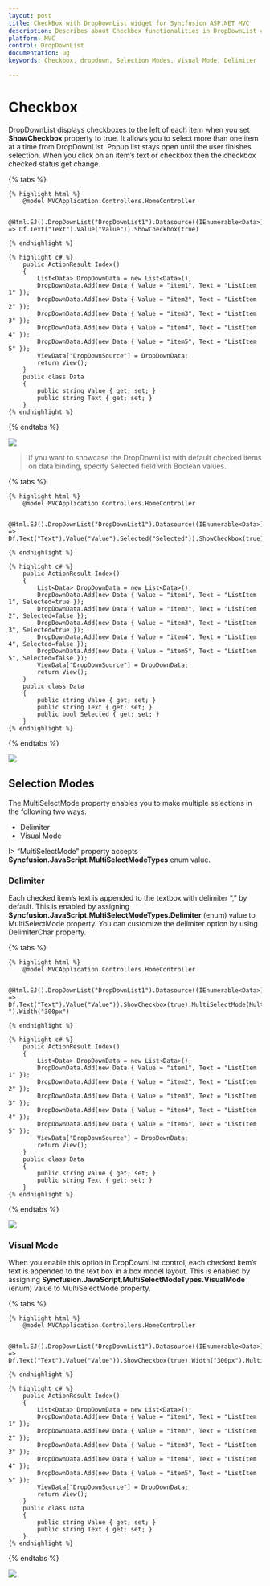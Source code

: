 ```yaml
---
layout: post
title: CheckBox with DropDownList widget for Syncfusion ASP.NET MVC
description: Describes about Checkbox functionalities in DropDownList control for Syncfusion ASP.NET MVC
platform: MVC
control: DropDownList
documentation: ug
keywords: Checkbox, dropdown, Selection Modes, Visual Mode, Delimiter

---
```


# Checkbox

DropDownList displays checkboxes to the left of each item when you set <b>ShowCheckbox</b> property to true. It allows you to select more than one item at a time from DropDownList. Popup list stays open until the user finishes selection. When you click on an item’s text or checkbox then the checkbox checked status get change.

{% tabs %}

	{% highlight html %}
        @model MVCApplication.Controllers.HomeController
        
        @Html.EJ().DropDownList("DropDownList1").Datasource((IEnumerable<Data>)ViewData["DropDownSource"]).DropDownListFields(Df => Df.Text("Text").Value("Value")).ShowCheckbox(true)
		
	{% endhighlight %}
    
    {% highlight c# %}
        public ActionResult Index()
        {
            List<Data> DropDownData = new List<Data>();
            DropDownData.Add(new Data { Value = "item1", Text = "ListItem 1" });
            DropDownData.Add(new Data { Value = "item2", Text = "ListItem 2" });
            DropDownData.Add(new Data { Value = "item3", Text = "ListItem 3" });
            DropDownData.Add(new Data { Value = "item4", Text = "ListItem 4" });
            DropDownData.Add(new Data { Value = "item5", Text = "ListItem 5" });
            ViewData["DropDownSource"] = DropDownData;
            return View();
        }
        public class Data
        {
            public string Value { get; set; }
            public string Text { get; set; }
        }
    {% endhighlight %}
    
{% endtabs %}

![](Checkbox_images/Checkbox_img1.jpeg)

> if you want to showcase the DropDownList with default checked items on data binding, specify Selected field with Boolean values.

{% tabs %}

	{% highlight html %}
        @model MVCApplication.Controllers.HomeController
        
        @Html.EJ().DropDownList("DropDownList1").Datasource((IEnumerable<Data>)ViewData["DropDownSource"]).DropDownListFields(Df => Df.Text("Text").Value("Value").Selected("Selected")).ShowCheckbox(true).Width("300px")
		
	{% endhighlight %}
    
    {% highlight c# %}
        public ActionResult Index()
        {
            List<Data> DropDownData = new List<Data>();
            DropDownData.Add(new Data { Value = "item1", Text = "ListItem 1", Selected=true });
            DropDownData.Add(new Data { Value = "item2", Text = "ListItem 2", Selected=false });
            DropDownData.Add(new Data { Value = "item3", Text = "ListItem 3", Selected=true });
            DropDownData.Add(new Data { Value = "item4", Text = "ListItem 4", Selected=false });
            DropDownData.Add(new Data { Value = "item5", Text = "ListItem 5", Selected=false });
            ViewData["DropDownSource"] = DropDownData;
            return View();
        }
        public class Data
        {
            public string Value { get; set; }
            public string Text { get; set; }
            public bool Selected { get; set; }
        }
    {% endhighlight %}
    
{% endtabs %}

![](Checkbox_images/Checkbox_img2.jpeg)

## Selection Modes

The MultiSelectMode property enables you to make multiple selections in the following two ways:

* Delimiter 
* Visual Mode

I> “MultiSelectMode” property accepts **Syncfusion.JavaScript.MultiSelectModeTypes** enum value.

### Delimiter

Each checked item’s text is appended to the textbox with delimiter “,” by default. This is enabled by assigning **Syncfusion.JavaScript.MultiSelectModeTypes.Delimiter** (enum) value to MultiSelectMode property. You can customize the delimiter option by using DelimiterChar property.

{% tabs %}

	{% highlight html %}
        @model MVCApplication.Controllers.HomeController
        
        @Html.EJ().DropDownList("DropDownList1").Datasource((IEnumerable<Data>)ViewData["DropDownSource"]).DropDownListFields(Df => Df.Text("Text").Value("Value")).ShowCheckbox(true).MultiSelectMode(MultiSelectModeTypes.Delimiter).DelimiterChar("-").Width("300px")
		
	{% endhighlight %}
    
    {% highlight c# %}
        public ActionResult Index()
        {
            List<Data> DropDownData = new List<Data>();
            DropDownData.Add(new Data { Value = "item1", Text = "ListItem 1" });
            DropDownData.Add(new Data { Value = "item2", Text = "ListItem 2" });
            DropDownData.Add(new Data { Value = "item3", Text = "ListItem 3" });
            DropDownData.Add(new Data { Value = "item4", Text = "ListItem 4" });
            DropDownData.Add(new Data { Value = "item5", Text = "ListItem 5" });
            ViewData["DropDownSource"] = DropDownData;
            return View();
        }
        public class Data
        {
            public string Value { get; set; }
            public string Text { get; set; }
        }
    {% endhighlight %}
    
{% endtabs %}

![](Checkbox_images/Checkbox_img3.jpeg)

### Visual Mode

When you enable this option in DropDownList control, each checked item’s text is appended to the text box in a box model layout. This is enabled by assigning **Syncfusion.JavaScript.MultiSelectModeTypes.VisualMode** (enum) value to MultiSelectMode property.

{% tabs %}

	{% highlight html %}
        @model MVCApplication.Controllers.HomeController
        
        @Html.EJ().DropDownList("DropDownList1").Datasource((IEnumerable<Data>)ViewData["DropDownSource"]).DropDownListFields(Df => Df.Text("Text").Value("Value")).ShowCheckbox(true).Width("300px").MultiSelectMode(MultiSelectModeTypes.VisualMode)
		
	{% endhighlight %}
    
    {% highlight c# %}
        public ActionResult Index()
        {
            List<Data> DropDownData = new List<Data>();
            DropDownData.Add(new Data { Value = "item1", Text = "ListItem 1" });
            DropDownData.Add(new Data { Value = "item2", Text = "ListItem 2" });
            DropDownData.Add(new Data { Value = "item3", Text = "ListItem 3" });
            DropDownData.Add(new Data { Value = "item4", Text = "ListItem 4" });
            DropDownData.Add(new Data { Value = "item5", Text = "ListItem 5" });
            ViewData["DropDownSource"] = DropDownData;
            return View();
        }
        public class Data
        {
            public string Value { get; set; }
            public string Text { get; set; }
        }
    {% endhighlight %}
    
{% endtabs %}

![](Checkbox_images/Checkbox_img4.jpeg)
